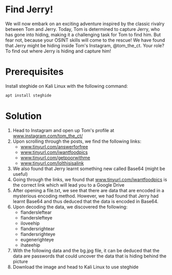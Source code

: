 # Find Jerry!
We will now embark on an exciting adventure inspired by the classic rivalry between Tom and Jerry. 
Today, Tom is determined to capture Jerry, who has gone into hiding, making it a challenging task for Tom to find him. But fear not, because your OSINT skills will come to the rescue! 
We have found that Jerry might be hiding inside Tom's Instagram, @tom_the_ct. Your role? To find out where Jerry is hiding and capture him!

# Prerequisites
Install steghide on Kali Linux with the following command: 

```bash
apt install steghide
```

# Solution
1. Head to Instagram and open up Tom's profile at www.instagram.com/tom_the_ct/
2. Upon scrolling through the posts, we find the following links:
   - www.tinyurl.com/answerforfree
   - www.tinyurl.com/iwantfoodpics
   - www.tinyurl.com/getpoorwithme
   - www.tinyurl.com/lolthisisalink
3. We also found that Jerry learnt something new called Base64 (might be useful)
4. Going through the links, we found that www.tinyurl.com/iwantfoodpics is the correct link which will lead you to a Google Drive
5. After opening a file.txt, we see that there are data that are encoded in a mysterious encoding method. However, we had found that Jerry had learnt Base64 and thus deduced that the data is encoded in Base64.
6. Upon decoding the data, we discovered the following:
   - flandersleftear
   - flanderslefteye
   - iloveehip
   - flandersrightear
   - flandersrighteye
   - eugenerighteye
   - ihateehip
7. With the following data and the bg.jpg file, it can be deduced that the data are passwords that could uncover the data that is hiding behind the picture
8. Download the image and head to Kali Linux to use steghide

